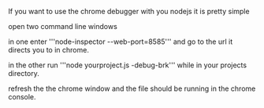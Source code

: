If you want to use the chrome debugger with you nodejs it is pretty simple

open two command line windows

in one enter '''node-inspector --web-port=8585''' and go to the url it directs you to in chrome.

in the other run '''node yourproject.js -debug-brk''' while in your projects directory.

refresh the the chrome window and the file should be running in the chrome console.

